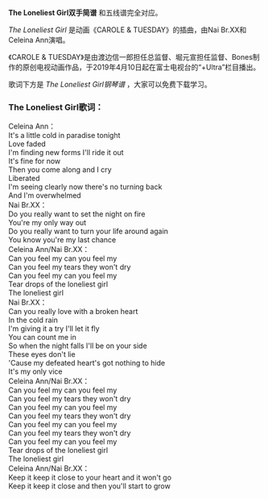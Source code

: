 

**The Loneliest Girl双手简谱** 和五线谱完全对应。

_The Loneliest Girl_ 是动画《CAROLE & TUESDAY》的插曲，由Nai Br.XX和Celeina Ann演唱。

《CAROLE &
TUESDAY》是由渡边信一郎担任总监督、堀元宣担任监督、Bones制作的原创电视动画作品，于2019年4月10日起在富士电视台的“+Ultra”栏目播出。

歌词下方是 _The Loneliest Girl钢琴谱_ ，大家可以免费下载学习。

### The Loneliest Girl歌词：

Celeina Ann：  
It's a little cold in paradise tonight  
Love faded  
I'm finding new forms I'll ride it out  
It's fine for now  
Then you come along and I cry  
Liberated  
I'm seeing clearly now there's no turning back  
And I'm overwhelmed  
Nai Br.XX：  
Do you really want to set the night on fire  
You're my only way out  
Do you really want to turn your life around again  
You know you're my last chance  
Celeina Ann/Nai Br.XX：  
Can you feel my can you feel my  
Can you feel my tears they won't dry  
Can you feel my can you feel my  
Tear drops of the loneliest girl  
The loneliest girl  
Nai Br.XX：  
Can you really love with a broken heart  
In the cold rain  
I'm giving it a try I'll let it fly  
You can count me in  
So when the night falls I'll be on your side  
These eyes don't lie  
'Cause my defeated heart's got nothing to hide  
It's my only vice  
Celeina Ann/Nai Br.XX：  
Can you feel my can you feel my  
Can you feel my tears they won't dry  
Can you feel my can you feel my  
Can you feel my tears they won't dry  
Can you feel my can you feel my  
Can you feel my tears they won't dry  
Can you feel my can you feel my  
Tear drops of the loneliest girl  
The loneliest girl  
Celeina Ann/Nai Br.XX：  
Keep it keep it close to your heart and it won't go  
Keep it keep it close and then you'll start to grow

